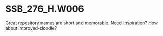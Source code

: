 # SSB_276_H.W006
Great repository names are short and memorable. Need inspiration? How about improved-doodle?
